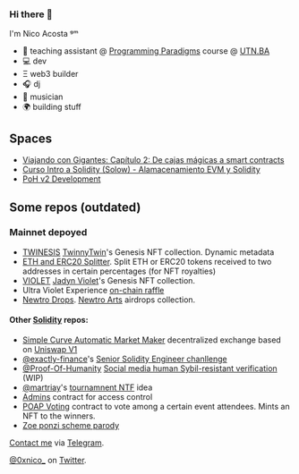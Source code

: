 ### Hi there 👋

I'm Nico Acosta ᵍᵐ

- 📗  teaching assistant @ [Programming Paradigms](https://github.com/pdep-lunes) course @ [UTN.BA](https://www.frba.utn.edu.ar/)
- 💻  dev
- Ξ   web3 builder
- 🎧  dj
- 🎹  musician
- 🌍  building stuff

## Spaces 

- [Viajando con Gigantes: Capítulo 2: De cajas mágicas a smart contracts](https://twitter.com/i/spaces/1PlJQpeNOVvGE)
- [Curso Intro a Solidity (Solow) - Alamacenamiento EVM y Solidity](https://www.youtube.com/watch?v=1VFVh5b6F2Q)
- [PoH v2 Development](https://twitter.com/i/spaces/1DXxyvLAWmbKM)

## Some repos (outdated)

### Mainnet depoyed

- [TWINESIS](https://github.com/NicoAcosta/twinesis) [TwinnyTwin](https://twinnytwin.io/)'s Genesis NFT collection. Dynamic metadata
- [ETH and ERC20 Splitter](https://github.com/NicoAcosta/eth-erc20-splitter). Split ETH or ERC20 tokens received to two addresses in certain percentages (for NFT royalties)
- [VIOLET](https://github.com/NicoAcosta/violet) [Jadyn Violet](https://jadynviolet.xyz/)'s Genesis NFT collection.
- Ultra Violet Experience [on-chain raffle](https://github.com/NicoAcosta/violet/blob/main/contracts/Raffle.sol)
- [Newtro Drops](https://github.com/NicoAcosta/newtro-drops). [Newtro Arts](https://newtroarts.xyz) airdrops collection.


#### Other [Solidity](https://github.com/topics/solidity) repos:

- [Simple Curve Automatic Market Maker](https://github.com/NicoAcosta/AMM) decentralized exchange based on [Uniswap V1](https://github.com/Uniswap/v1-contracts)
- [@exactly-finance](https://github.com/exactly-finance)'s [Senior Solidity Engineer chanllenge](https://github.com/NicoAcosta/challenge)
- [@Proof-Of-Humanity](https://github.com/Proof-Of-Humanity) [Social media human Sybil-resistant verification](https://github.com/NicoAcosta/poht-contract) (WIP)
- [@martriay](https://github.com/martriay)'s [tournamnent NTF](https://github.com/NicoAcosta/web3tournament) idea
- [Admins](https://github.com/NicoAcosta/admins-contract) contract for access control
- [POAP Voting](https://github.com/NicoAcosta/poap-xdai-voting) contract to vote among a certain event attendees. Mints an NFT to the winners.
- [Zoe ponzi scheme parody](https://github.com/NicoAcosta/zoe-ponzi-parody)

[Contact me](https://t.me/nicoacosta8) via [Telegram](https://t.me/nicoacosta8).

[@0xnico_](https://twitter.com/0xnico_) on [Twitter](https://twitter.com/0xnico_).

<!--
**NicoAcosta/NicoAcosta** is a ✨ _special_ ✨ repository because its `README.md` (this file) appears on your GitHub profile.

Here are some ideas to get you started:

- 🔭 I’m currently working on ...
- 🌱 I’m currently learning ...
- 👯 I’m looking to collaborate on ...
- 🤔 I’m looking for help with ...
- 💬 Ask me about ...
- 📫 How to reach me: ...
- 😄 Pronouns: ...
- ⚡ Fun fact: ...
-->
